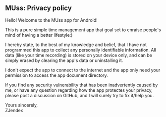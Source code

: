## MUss: Privacy policy

Hello! Welcome to the MUss app for Android!

This is a pure simple time management app that goal set to enraise people's mind of having a better lifestyle:)

I hereby state, to the best of my knowledge and belief, that I have not programmed this app to collect any personally identifiable information. All data (like your time recording) is stored on your device only, and can be simply erased by clearing the app's data or uninstalling it.

I don't expect the app to connect to the internet and the app only need your permission to access the app document directory.

If you find any security vulnerability that has been inadvertently caused by me, or have any question regarding how the app protectes your privacy, please post a discussion on GitHub, and I will surely try to fix it/help you.

Yours sincerely,  
ZJendex
